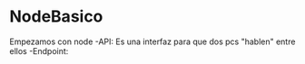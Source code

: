 # NodeBasico
Empezamos con node
 -API: Es una interfaz para que dos pcs "hablen" entre ellos
 -Endpoint: 